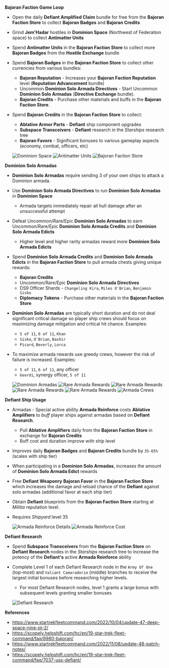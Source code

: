 __Bajoran Faction Game Loop__
- Open the daily **Defiant Amplified Claim** bundle for free from the **Bajoran Faction Store** to collect **Bajoran Badges** and **Bajoran Credits**
- Grind **Jem'Hadar** hostiles in **Dominion Space** (Northwest of Federation space) to collect **Antimatter Units**
- Spend **Antimatter Units** in the **Bajoran Faction Store** to collect more **Bajoran Badges** from the **Hostile Exchange** bundle
- Spend **Bajoran Badges** in the **Bajoran Faction Store** to collect other currencies from various bundles:
    - **Bajoran Reputation** - Increases your **Bajoran Faction Reputation** level (**Reputation Advancement** bundle)
    - Uncommon **Dominion Solo Armada Directives** - Start Uncommon **Dominion Solo Armadas** (**Directive Exchange** bundle). 
    - **Bajoran Credits** - Purchase other materials and buffs in the **Bajoran Faction Store**.
- Spend **Bajoran Credits** in the **Bajoran Faction Store** to collect:
    - **Ablative Armor Parts** - **Defiant** ship component upgrades
    - **Subspace Transceivers** - **Defiant** research in the _Starships_ research tree
    - **Bajoran Favors** - Significant bonuses to various gameplay aspects (economy, combat, officers, etc)

  ![Dominion Space](res/dominion-space.jpg)
  ![Antimatter Units](res/antimatter-units.jpg)
  ![Bajoran Faction Store](res/bajoran-faction-store.jpg)

__Dominion Solo Armadas__
- **Dominion Solo Armadas** require sending 3 of your own ships to attack a Dominion armada.
- Use **Dominion Solo Armada Directives** to run **Dominion Solo Armadas** in **Dominion Space**
    - Armada targets immediately repair all hull damage after an unsuccessful attempt
- Defeat Uncommon/Rare/Epic **Dominion Solo Armadas** to earn Uncommon/Rare/Epic **Dominion Solo Armada Credits** and **Dominion Solo Armada Edicts**
    - Higher level and higher rarity armadas reward more **Dominion Solo Armada Edicts**
- Spend **Dominion Solo Armada Credits** and **Dominion Solo Armada Edicts** in the **Bajoran Faction Store** to pull armada chests giving unique rewards:
    - **Bajoran Credits**
    - Uncommon/Rare/Epic **Dominion Solo Armada Directives**
    - DS9 Officer Shards - `Changeling Kira`, `Miles O'Brian`, `Benjamin Sisko`
    - **Diplomacy Tokens** - Purchase other materials in the **Bajoran Faction Store**
- **Dominion Solo Armadas** are typically short duration and do not deal significant critical damage so player ship crews should focus on maximizing damage mitigation and critical hit chance. Examples:
    - `5 of 11`, `6 of 11`, `Khan`
    - `Sisko`, `O'Brian`, `Bashir` 
    - `Picard`, `Beverly`, `Lorca`
- To maximize armada rewards use greedy crews, however the risk of failure is increased. Examples:
    - `5 of 11`, `6 of 11`, any officer
    - `Geordi`, synergy officer, `5 of 11`

  ![Dominion Armadas](res/rare-armada-rewards.jpg)
  ![Rare Armada Rewards](res/unc-armada-chest.jpg)
  ![Rare Armada Rewards](res/rare-armada-chest.jpg)
  ![Rare Armada Rewards](res/epic-armada-chest.jpg)
  ![Rare Armada Rewards](res/elite-armada-chest.jpg)
  ![Armada Crews](res/armada-crews.png)

__Defiant Ship Usage__
- Armadas - Special active ability **Armada Reinforce** costs **Ablative Amplifiers** to _buff_ player ships against armadas based on **Defiant Research**.
    - Pull **Ablative Amplifiers** daily from the **Bajoran Faction Store** in exchange for **Bajoran Credits**
    - Buff cost and duration improve with ship level
- Improves daily **Bajoran Badges** and **Bajoran Credits** bundle by `35-65%` (scales with ship tier)
- When participating in a **Dominion Solo Armadas**, increases the amount of **Dominion Solo Armada Edict** rewards
- Free **Defiant Weaponry** **Bajoran Favor** in the **Bajoran Faction Store** which increases the damage and reload chance of the **Defiant** against solo armadas (additional favor at each ship tier)
- Obtain **Defiant** blueprints from the **Bajoran Faction Store** starting at _Militia_ reputation level.
- Requires _Shipyard_ level 35

  ![Armada Reinforce Details](res/armada-reinforce-details.jpg)
  ![Armada Reinforce Cost](res/armada-reinforce-cost.jpg)

__Defiant Research__
- Spend **Subspace Transceivers** from the **Bajoran Faction Store** on **Defiant Research** nodes in the _Starships_ research tree to increase the potency of the **Defiant's** active **Armada Reinforce** ability
- Complete Level 1 of each Defiant Research node in the `Army Of One` (top-most) and `Valiant Camaraderie` (middle) branches to receive the largest initial bonuses before researching higher levels.
    - For most Defiant Research nodes, level 1 grants a large bonus with subsequent levels granting smaller bonuses

  ![Defiant Research](res/defiant-research.jpg)

__References__
* https://www.startrekfleetcommand.com/2022/10/04/update-47-deep-space-nine-pt-2/
* https://scopely.helpshift.com/hc/en/19-star-trek-fleet-command/faq/6980-bajoran/
* https://www.startrekfleetcommand.com/2022/11/08/update-48-patch-notes/
* https://scopely.helpshift.com/hc/en/19-star-trek-fleet-command/faq/7037-uss-defiant/